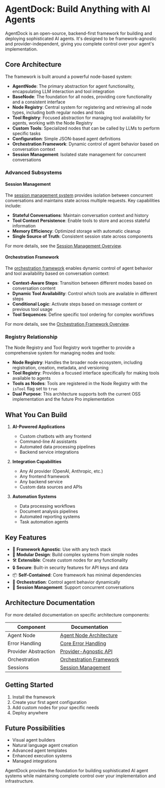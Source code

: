# AgentDock: Build Anything with AI Agents

AgentDock is an open-source, backend-first framework for building and deploying sophisticated AI agents. It's designed to be framework-agnostic and provider-independent, giving you complete control over your agent's implementation.

## Core Architecture

The framework is built around a powerful node-based system:

- **AgentNode**: The primary abstraction for agent functionality, encapsulating LLM interaction and tool integration
- **BaseNode**: The foundation for all nodes, providing core functionality and a consistent interface
- **Node Registry**: Central system for registering and retrieving all node types, including both regular nodes and tools
- **Tool Registry**: Focused abstraction for managing tool availability for agents, working with the Node Registry
- **Custom Tools**: Specialized nodes that can be called by LLMs to perform specific tasks
- **Configuration**: Simple JSON-based agent definitions
- **Orchestration Framework**: Dynamic control of agent behavior based on conversation context
- **Session Management**: Isolated state management for concurrent conversations

### Advanced Subsystems

#### Session Management

The [session management system](./sessions/README.md) provides isolation between concurrent conversations and maintains state across multiple requests. Key capabilities include:

- **Stateful Conversations**: Maintain conversation context and history
- **Tool Context Persistence**: Enable tools to store and access stateful information
- **Memory Efficiency**: Optimized storage with automatic cleanup
- **Single Source of Truth**: Consistent session state across components

For more details, see the [Session Management Overview](./sessions/session-overview.md).

#### Orchestration Framework

The [orchestration framework](./orchestration/README.md) enables dynamic control of agent behavior and tool availability based on conversation context:

- **Context-Aware Steps**: Transition between different modes based on conversation content
- **Dynamic Tool Availability**: Control which tools are available in different steps
- **Conditional Logic**: Activate steps based on message content or previous tool usage
- **Tool Sequences**: Define specific tool ordering for complex workflows

For more details, see the [Orchestration Framework Overview](./orchestration/orchestration-overview.md).

### Registry Relationship

The Node Registry and Tool Registry work together to provide a comprehensive system for managing nodes and tools:

- **Node Registry**: Handles the broader node ecosystem, including registration, creation, metadata, and versioning
- **Tool Registry**: Provides a focused interface specifically for making tools available to agents
- **Tools as Nodes**: Tools are registered in the Node Registry with the `isTool` flag set to `true`
- **Dual Purpose**: This architecture supports both the current OSS implementation and the future Pro implementation

## What You Can Build

1. **AI-Powered Applications**

   - Custom chatbots with any frontend
   - Command-line AI assistants
   - Automated data processing pipelines
   - Backend service integrations

2. **Integration Capabilities**

   - Any AI provider (OpenAI, Anthropic, etc.)
   - Any frontend framework
   - Any backend service
   - Custom data sources and APIs

3. **Automation Systems**
   - Data processing workflows
   - Document analysis pipelines
   - Automated reporting systems
   - Task automation agents

## Key Features

- 🔌 **Framework Agnostic**: Use with any tech stack
- 🧩 **Modular Design**: Build complex systems from simple nodes
- 🛠️ **Extensible**: Create custom nodes for any functionality
- 🔒 **Secure**: Built-in security features for API keys and data
- 📦 **Self-Contained**: Core framework has minimal dependencies
- 🔄 **Orchestration**: Control agent behavior dynamically
- 💾 **Session Management**: Support concurrent conversations

## Architecture Documentation

For more detailed documentation on specific architecture components:

| Component            | Documentation                                        |
| -------------------- | ---------------------------------------------------- |
| Agent Node           | [Agent Node Architecture](./agent_node.md)           |
| Error Handling       | [Core Error Handling](./core-error-handling.md)      |
| Provider Abstraction | [Provider-Agnostic API](./provider-agnostic-api.md)  |
| Orchestration        | [Orchestration Framework](./orchestration/README.md) |
| Sessions             | [Session Management](./sessions/README.md)           |

## Getting Started

1. Install the framework
2. Create your first agent configuration
3. Add custom nodes for your specific needs
4. Deploy anywhere

## Future Possibilities

- Visual agent builders
- Natural language agent creation
- Advanced agent templates
- Enhanced execution systems
- Managed integrations

AgentDock provides the foundation for building sophisticated AI agent systems while maintaining complete control over your implementation and infrastructure.
